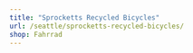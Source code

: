 ```yaml
---
title: "Sprocketts Recycled Bicycles"
url: /seattle/sprocketts-recycled-bicycles/
shop: Fahrrad
---
```

